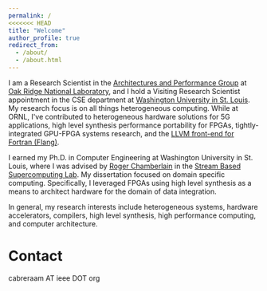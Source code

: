 ```yaml
---
permalink: /
<<<<<<< HEAD
title: "Welcome"
author_profile: true
redirect_from: 
  - /about/
  - /about.html
---
```


I am a Research Scientist in the [Architectures and Performance 
Group](https://www.ornl.gov/group/architectures-performance) at 
[Oak Ridge National
Laboratory](https://www.ornl.gov/), and I hold a Visiting Research Scientist
appointment in the CSE department at [Washington University in St. 
Louis](https://cse.wustl.edu/Pages/default.aspx). My research focus is on all things 
heterogeneous computing. While at ORNL, I've contributed to heterogeneous
hardware solutions for 5G applications, high level synthesis performance
portability for FPGAs, tightly-integrated GPU-FPGA systems research, and the
[LLVM front-end for Fortran (Flang)](https://github.com/llvm/llvm-project/tree/main/flang).

I earned my Ph.D. in Computer Engineering 
at Washington University in St. 
Louis, where I was advised by [Roger
Chamberlain](https://www.cse.wustl.edu/~roger/) in the [Stream Based
Supercomputing Lab](http://sbs.wustl.edu/). My dissertation focused on
domain specific computing. Specifically, I leveraged FPGAs using high level 
synthesis as a means to architect hardware for the domain of data integration.

In general, my research interests include heterogeneous systems, hardware
accelerators, compilers, high level synthesis, high performance computing, and computer
architecture. 

Contact
======
cabreraam AT ieee DOT org

